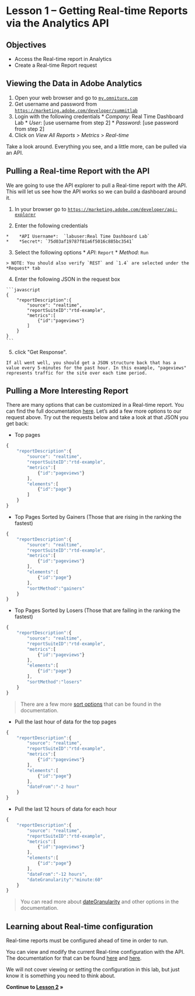 Lesson 1 – Getting Real-time Reports via the Analytics API
====

Objectives
----
*    Access the Real-time report in Analytics
*    Create a Real-time Report request

Viewing the Data in Adobe Analytics
-----
1.    Open your web browser and go to <a href="https://my.omniture.com/login/" target="_blank">`my.omniture.com`</a>
2.    Get username and password from <a href="https://marketing.adobe.com/developer/summitlab" target="_blank">`https://marketing.adobe.com/developer/summitlab`</a>
3.    Login with the following credentials
    *    *Company*: Real Time Dashboard Lab
    *    *User*: [use username from step 2]
    *    *Password*: [use password from step 2]
4.    Click on *View All Reports* > *Metrics* > *Real-time*

Take a look around. Everything you see, and a little more, can be pulled via an API.

Pulling a Real-time Report with the API
-----

We are going to use the API explorer to pull a Real-time report with the API. This will let us see how the API works so we can build a dashboard around it.

1.    In your browser go to <a href="https://marketing.adobe.com/developer/api-explorer" target="_blank">`https://marketing.adobe.com/developer/api-explorer`</a>

2.    Enter the following credentials

    *    *API Username*:  `labuser:Real Time Dashboard Lab`
    *    *Secret*: `75d03af19787f81a6f5016c885bc3541`

3.    Select the following options
    *    *API*: `Report`
    *    *Method*: `Run`

    > NOTE: You should also verify `REST` and `1.4` are selected under the *Request* tab

4.    Enter the following JSON in the request box

    ```javascript
    {
        "reportDescription":{
            "source": "realtime",
            "reportSuiteID":"rtd-example",
            "metrics":[
                {"id":"pageviews"}
            ]
        }
    }
    ```

5.    click "Get Response".

    If all went well, you should get a JSON structure back that has a value every 5-minutes for the past hour. In this example, "pageviews" represents traffic for the site over each time period.

Pulling a More Interesting Report
-----

There are many options that can be customized in a Real-time report. You can find the full documentation [here](https://marketing.adobe.com/developer/documentation/analytics-reporting-1-4/real-time). Let’s add a few more options to our request above.  Try out the requests below and take a look at that JSON you get back:

* Top pages
```javascript
{
    "reportDescription":{
        "source": "realtime",
        "reportSuiteID":"rtd-example",
        "metrics":[
            {"id":"pageviews"}
        ],
        "elements":[
            {"id":"page"}
        ]
    }
}
```

* Top Pages Sorted by Gainers (Those that are rising in the ranking the fastest)
```javascript
{
    "reportDescription":{
        "source": "realtime",
        "reportSuiteID":"rtd-example",
        "metrics":[
            {"id":"pageviews"}
        ],
        "elements":[
            {"id":"page"}
        ],
        "sortMethod":"gainers"
    }
}
```

* Top Pages Sorted by Losers (Those that are failing in the ranking the fastest)
```javascript
{
    "reportDescription":{
        "source": "realtime",
        "reportSuiteID":"rtd-example",
        "metrics":[
            {"id":"pageviews"}
        ],
        "elements":[
            {"id":"page"}
        ],
        "sortMethod":"losers"
    }
}
```

> There are a few more [sort options](https://marketing.adobe.com/developer/documentation/analytics-reporting-1-4/r-reportdescription-1#section_C4F49ABA1A664EDB8BC48DF8D8F026B0) that can be found in the documentation.

* Pull the last hour of data for the top pages
```javascript
{
    "reportDescription":{
        "source": "realtime",
        "reportSuiteID":"rtd-example",
        "metrics":[
            {"id":"pageviews"}
        ],
        "elements":[
            {"id":"page"}
        ],
        "dateFrom":"-2 hour"
    }
}
```

* Pull the last 12 hours of data for each hour
```javascript
{
    "reportDescription":{
        "source": "realtime",
        "reportSuiteID":"rtd-example",
        "metrics":[
            {"id":"pageviews"}
        ],
        "elements":[
            {"id":"page"}
        ],
        "dateFrom":"-12 hours",
        "dateGranularity":"minute:60"
    }
}
```

> You can read more about [dateGranularity](https://marketing.adobe.com/developer/documentation/analytics-reporting-1-4/real-time#section_751CF36659DD4BFDA85554EC4368C464) and other options in the documentation.

Learning about Real-time configuration
-----

Real-time reports must be configured ahead of time in order to run.

You can view and modify the current Real-time configuration with the API. The documentation for that can be found [here](https://marketing.adobe.com/developer/documentation/analytics-administration-1-4/r-getrealtimesettings) and [here](https://marketing.adobe.com/developer/documentation/analytics-administration-1-4/r-saverealtimesettings).

We will not cover viewing or setting the configuration in this lab, but just know it is something you need to think about.

**Continue to [Lesson 2](../lesson_2#lesson-2--make-an-api-request-from-an-html-page) »**
